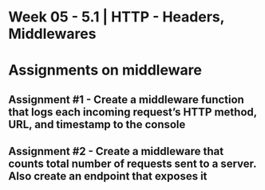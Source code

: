 # **Week 05 - 5.1 | HTTP - Headers, Middlewares**


# Assignments on middleware

## Assignment #1 - Create a middleware function that logs each incoming request’s HTTP method, URL, and timestamp to the console

## Assignment #2 - Create a middleware that counts total number of requests sent to a server. Also create an endpoint that exposes it